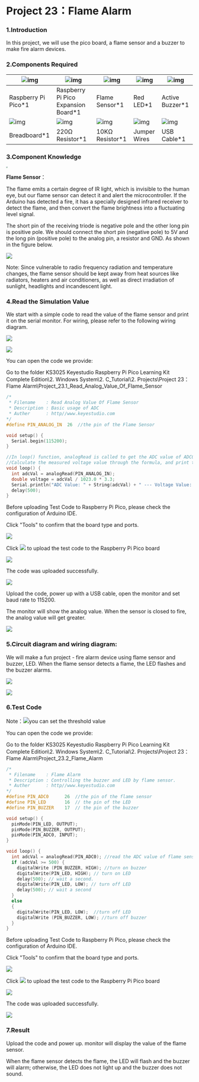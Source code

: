 # Project 23：Flame Alarm

### 1.**Introduction**

In this project, we will use the pico board, a flame sensor and a buzzer to make fire alarm devices.



### 2.**Components Required**

| ![img](media/wps14.png)                 | ![img](media/wps15-168412336219659.jpg) | ![img](media/wps16-168412336351560.jpg) | ![img](media/wps17-168412336483561.jpg) | ![img](media/wps18-168412336587062.jpg) |
| --------------------------------------- | --------------------------------------- | --------------------------------------- | --------------------------------------- | --------------------------------------- |
| Raspberry Pi Pico*1                     | Raspberry Pi Pico Expansion Board*1     | Flame Sensor*1                          | Red LED*1                               | Active Buzzer*1                         |
| ![img](media/wps19-168412336770963.jpg) | ![img](media/wps20-168412336940564.jpg) | ![img](media/wps21-168412337127765.jpg) | ![img](media/wps22-168412337267866.jpg) | ![img](media/wps23-168412337408667.jpg) |
| Breadboard*1                            | 220Ω Resistor*1                         | 10KΩ Resistor*1                         | Jumper Wires                            | USB Cable*1                             |



### 3.**Component Knowledge**

<img src="/media/a50ec3e38adf10643eafac8cb62bec8a.png" style="zoom: 25%;" />

**Flame Sensor**：

The flame emits a certain degree of IR light, which is invisible to the human eye, but our flame sensor can detect it and alert the microcontroller. If the Arduino has detected a fire, it has a specially designed infrared receiver to detect the flame, and then convert the flame brightness into a fluctuating level signal. 

The short pin of the receiving triode is negative pole and the other long pin is positive pole. We should connect the short pin (negative pole) to 5V and the long pin (positive pole) to the analog pin, a resistor and GND. As shown in the figure below.

![](/media/87bd204db523c602c80745266c1ee452.png)

Note: Since vulnerable to radio frequency radiation and temperature changes, the flame sensor should be kept away from heat sources like radiators, heaters and air conditioners, as well as direct irradiation of sunlight, headlights and incandescent light.



### 4.**Read the Simulation Value**

We start with a simple code to read the value of the flame sensor and print it on the serial monitor. For wiring, please refer to the following wiring diagram.

![](/media/85531078db041bba05599b3a1118a7bc.png)

![](/media/1e3c424f7cc7ac797ab0b8ae4a00f4f1.png)

You can open the code we provide:

Go to the folder KS3025 Keyestudio Raspberry Pi Pico Learning Kit Complete Edition\\2. Windows System\\2. C\_Tutorial\\2. Projects\\Project 23：Flame Alarm\\Project\_23.1\_Read\_Analog\_Value\_Of\_Flame\_Sensor

```c
/*  
 * Filename    : Read Analog Value Of Flame Sensor
 * Description : Basic usage of ADC
 * Auther      : http//www.keyestudio.com
*/
#define PIN_ANALOG_IN  26  //the pin of the Flame Sensor

void setup() {
  Serial.begin(115200);
}

//In loop() function, analogRead is called to get the ADC value of ADC0 and assign it to adcVal. 
//Calculate the measured voltage value through the formula, and print these data through the serial port monitor.
void loop() {
  int adcVal = analogRead(PIN_ANALOG_IN);
  double voltage = adcVal / 1023.0 * 3.3;
  Serial.println("ADC Value: " + String(adcVal) + " --- Voltage Value: " + String(voltage) + "V");
  delay(500);
}
```


Before uploading Test Code to Raspberry Pi Pico, please check the configuration of Arduino IDE.

Click "Tools" to confirm that the board type and ports.

![](/media/0c9a83df31070fa1c0ab0901259e8093.png)

Click ![](/media/b0d41283bf5ae66d2d5ab45db15331ba.png) to upload the test code to the Raspberry Pi Pico board

![](/media/ebc1c3f3cbe627c2a2495e24d599b296.png)

The code was uploaded successfully.

![](/media/35d0dcf2559ec439f695cb316d33f5ce.png)

Upload the code, power up with a USB cable, open the monitor and set baud rate to 115200.

The monitor will show the analog value. When the sensor is closed to fire, the analog value will get greater.

![](/media/b578ae0004b44405bac340bc62138a80.png)



### 5.**Circuit diagram and wiring diagram:**

We will make a fun project - fire alarm device using flame sensor and buzzer, LED. When the flame sensor detects a flame, the LED flashes and the buzzer alarms.

![](/media/c2b7feb8039e618ba070a9714ef06554.png)

![](/media/0cd1ee17a6f8de81464817090c5832eb.png)

### 6.**Test Code**

Note：![](/media/4b3a41657bb185bc081cc3768c117634.png)you can set the threshold value

You can open the code we provide:

Go to the folder KS3025 Keyestudio Raspberry Pi Pico Learning Kit Complete Edition\\2. Windows System\\2. C\_Tutorial\\2. Projects\\Project 23：Flame Alarm\\Project\_23.2\_Flame\_Alarm

```c
/*  
 * Filename    : Flame Alarm
 * Description : Controlling the buzzer and LED by flame sensor.
 * Auther      : http//www.keyestudio.com
*/
#define PIN_ADC0      26  //the pin of the flame sensor
#define PIN_LED       16  // the pin of the LED
#define PIN_BUZZER    17  // the pin of the buzzer

void setup() {
  pinMode(PIN_LED, OUTPUT);
  pinMode(PIN_BUZZER, OUTPUT);
  pinMode(PIN_ADC0, INPUT);
}

void loop() {
  int adcVal = analogRead(PIN_ADC0); //read the ADC value of flame sensor
  if (adcVal >= 500) {
    digitalWrite (PIN_BUZZER, HIGH); //turn on buzzer
    digitalWrite(PIN_LED, HIGH); // turn on LED
    delay(500); // wait a second.
    digitalWrite(PIN_LED, LOW); // turn off LED
    delay(500); // wait a second
  }
  else
  {
    digitalWrite(PIN_LED, LOW);  //turn off LED
    digitalWrite (PIN_BUZZER, LOW); //turn off buzzer
  }
}
```


Before uploading Test Code to Raspberry Pi Pico, please check the configuration of Arduino IDE.

Click "Tools" to confirm that the board type and ports.

![](/media/ed07391972b22a1aa557f594e73e3fb9.png)

Click ![](/media/b0d41283bf5ae66d2d5ab45db15331ba.png) to upload the test code to the Raspberry Pi Pico board

![](/media/45e5e690a5613cf2b5bfea1ca277abb8.png)

The code was uploaded successfully.

![](/media/be6fb92934f8d704ac8cfae22db7ef43.png)

### 7.**Result**

Upload the code and power up. monitor will display the value of the flame sensor. 

When the flame sensor detects the flame, the LED will flash and the buzzer will alarm; otherwise, the LED does not light up and the buzzer does not sound.
